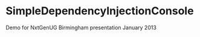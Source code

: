 SimpleDependencyInjectionConsole
================================

Demo for NxtGenUG Birmingham presentation January 2013
